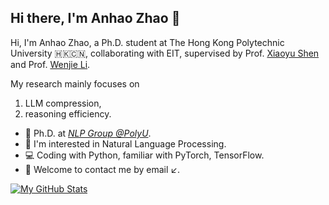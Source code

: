 ## Hi there, I'm Anhao Zhao 👋

Hi, I'm Anhao Zhao, a Ph.D. student at The Hong Kong Polytechnic University 🇭🇰🇨🇳, collaborating with EIT, supervised by Prof. [Xiaoyu Shen](https://chin-gyou.github.io/) and Prof. [Wenjie Li](https://www4.comp.polyu.edu.hk/~cswjli/).

My research mainly focuses on  
1) LLM compression,  
2) reasoning efficiency.  

- 🍻 Ph.D. at [*NLP Group @PolyU*](https://polyunlp.github.io/).  
- 🔭 I'm interested in Natural Language Processing.  
- 💻 Coding with Python, familiar with PyTorch, TensorFlow.  
- 💬 Welcome to contact me by email ↙️.  

[![My GitHub Stats](https://github-readme-stats.vercel.app/api?username=plclmezboss)]()
